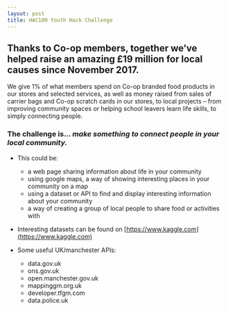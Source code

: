 ```yaml
---
layout: post
title: HAC100 Youth Hack Challenge
---
```


## Thanks to Co-op members, together we’ve helped raise an amazing £19 million for local causes since November 2017.

We give 1% of what members spend on Co-op branded food products in our stores and selected services, as well as money raised from sales of carrier bags and Co-op scratch cards in our stores, to local projects – from improving community spaces or helping school leavers learn life skills, to simply connecting people.

### The challenge is... *make something to connect people in your local community.*

- This could be:
	- a web page sharing information about life in your community
	- using google maps, a way of showing interesting places in your community on a map
	- using a dataset or API to find and display interesting information about your community 
	- a way of creating a group of local people to share food or activities with


- Interesting datasets can be found on [https://www.kaggle.com](https://www.kaggle.com)
- Some useful UK/manchester APIs: 
			
	- data.gov.uk
	- ons.gov.uk
	- open.manchester.gov.uk
	- mappinggm.org.uk
	- developer.tfgm.com
	- data.police.uk

